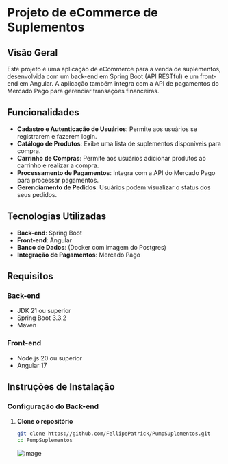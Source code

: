 # Projeto de eCommerce de Suplementos

## Visão Geral

Este projeto é uma aplicação de eCommerce para a venda de suplementos, desenvolvida com um back-end em Spring Boot (API RESTful) e um front-end em Angular. A aplicação também integra com a API de pagamentos do Mercado Pago para gerenciar transações financeiras.

## Funcionalidades

- **Cadastro e Autenticação de Usuários**: Permite aos usuários se registrarem e fazerem login.
- **Catálogo de Produtos**: Exibe uma lista de suplementos disponíveis para compra.
- **Carrinho de Compras**: Permite aos usuários adicionar produtos ao carrinho e realizar a compra.
- **Processamento de Pagamentos**: Integra com a API do Mercado Pago para processar pagamentos.
- **Gerenciamento de Pedidos**: Usuários podem visualizar o status dos seus pedidos.

## Tecnologias Utilizadas

- **Back-end**: Spring Boot
- **Front-end**: Angular
- **Banco de Dados**: (Docker com imagem do Postgres)
- **Integração de Pagamentos**: Mercado Pago

## Requisitos

### Back-end

- JDK 21 ou superior
- Spring Boot 3.3.2 
- Maven

### Front-end

- Node.js 20 ou superior
- Angular 17

## Instruções de Instalação

### Configuração do Back-end

1. **Clone o repositório**

    ```bash
    git clone https://github.com/FellipePatrick/PumpSuplementos.git
    cd PumpSuplementos
    ```

    ![image](https://github.com/user-attachments/assets/f881f158-5c15-4e1c-ab84-0056b9e8bcbc)

